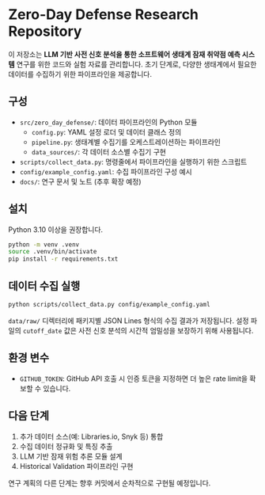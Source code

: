 # Zero-Day Defense Research Repository

이 저장소는 **LLM 기반 사전 신호 분석을 통한 소프트웨어 생태계 잠재 취약점 예측 시스템** 연구를 위한 코드와 실험 자료를 관리합니다. 초기 단계로, 다양한 생태계에서 필요한 데이터를 수집하기 위한 파이프라인을 제공합니다.

## 구성

- `src/zero_day_defense/`: 데이터 파이프라인의 Python 모듈
  - `config.py`: YAML 설정 로더 및 데이터 클래스 정의
  - `pipeline.py`: 생태계별 수집기를 오케스트레이션하는 파이프라인
  - `data_sources/`: 각 데이터 소스별 수집기 구현
- `scripts/collect_data.py`: 명령줄에서 파이프라인을 실행하기 위한 스크립트
- `config/example_config.yaml`: 수집 파이프라인 구성 예시
- `docs/`: 연구 문서 및 노트 (추후 확장 예정)

## 설치

Python 3.10 이상을 권장합니다.

```bash
python -m venv .venv
source .venv/bin/activate
pip install -r requirements.txt
```

## 데이터 수집 실행

```bash
python scripts/collect_data.py config/example_config.yaml
```

`data/raw/` 디렉터리에 패키지별 JSON Lines 형식의 수집 결과가 저장됩니다. 설정 파일의 `cutoff_date` 값은 사전 신호 분석의 시간적 엄밀성을 보장하기 위해 사용됩니다.

## 환경 변수

- `GITHUB_TOKEN`: GitHub API 호출 시 인증 토큰을 지정하면 더 높은 rate limit을 확보할 수 있습니다.

## 다음 단계

1. 추가 데이터 소스(예: Libraries.io, Snyk 등) 통합
2. 수집 데이터 정규화 및 특징 추출
3. LLM 기반 잠재 위험 추론 모듈 설계
4. Historical Validation 파이프라인 구현

연구 계획의 다른 단계는 향후 커밋에서 순차적으로 구현될 예정입니다.
